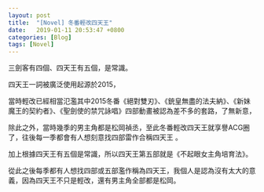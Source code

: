```yaml
---
layout: post
title:  "[Novel] 冬番輕改四天王"
date:   2019-01-11 20:53:47 +0800
categories: [Blog]
tags: [Novel]
---
```



三劍客有四個、四天王有五個，是常識。

四天王一詞被廣泛使用起源於2015，

當時輕改已經相當氾濫其中2015冬番《絕對雙刃》、《銃皇無盡的法夫納》、《新妹魔王的契約者》、《聖劍使的禁咒詠唱》四部動畫被認為差不多的套路，了無新意，

除此之外，當時幾季的男主角都是松岡禎丞，至此冬番輕改四天王就享譽ACG圈了，往後每一季都會有人想刻意找四部雷作合稱四天王 。

加上根據四天王有五個是常識，所以四天王第五部就是《不起眼女主角培育法》。

從此之後每季都有人想找四部或五部濫作稱為四天王，我個人是認為沒有太大的意義，因為四天王不只是輕改，還有男主角全部都是松岡。